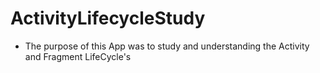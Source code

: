 # ActivityLifecycleStudy

* The purpose of this App was to study and understanding the Activity and Fragment LifeCycle's
